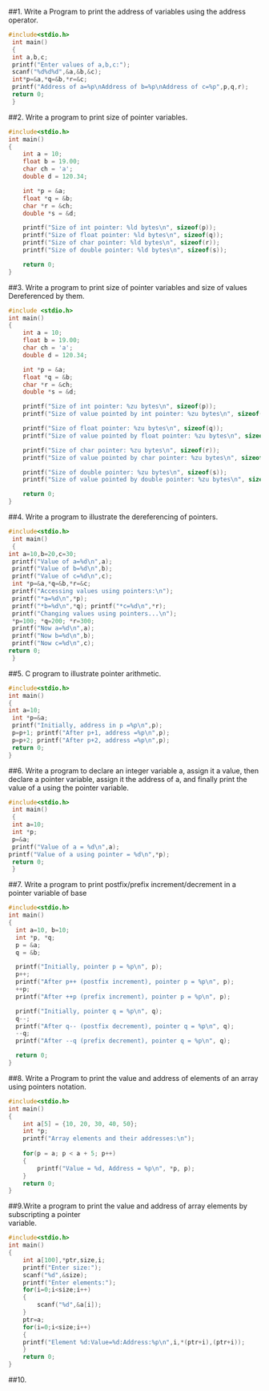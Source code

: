 ##1. Write a Program to print the address of variables using the address operator.
```c
#include<stdio.h>
 int main()
 {
 int a,b,c;
 printf("Enter values of a,b,c:");
 scanf("%d%d%d",&a,&b,&c);
 int*p=&a,*q=&b,*r=&c;
 printf("Address of a=%p\nAddress of b=%p\nAddress of c=%p",p,q,r);
 return 0;
 }
```
##2. Write a program to print size of pointer variables.
```c
#include<stdio.h>
int main()
{
    int a = 10;
    float b = 19.00;
    char ch = 'a';
    double d = 120.34;

    int *p = &a;
    float *q = &b;
    char *r = &ch;
    double *s = &d;

    printf("Size of int pointer: %ld bytes\n", sizeof(p));
    printf("Size of float pointer: %ld bytes\n", sizeof(q));
    printf("Size of char pointer: %ld bytes\n", sizeof(r));
    printf("Size of double pointer: %ld bytes\n", sizeof(s));

    return 0;
}
```
##3. Write a program to print size of pointer variables and size of values Dereferenced by them.
```c
#include <stdio.h>
int main()
{
    int a = 10;
    float b = 19.00;
    char ch = 'a';
    double d = 120.34;

    int *p = &a;
    float *q = &b;
    char *r = &ch;
    double *s = &d;

    printf("Size of int pointer: %zu bytes\n", sizeof(p));
    printf("Size of value pointed by int pointer: %zu bytes\n", sizeof(*p));

    printf("Size of float pointer: %zu bytes\n", sizeof(q));
    printf("Size of value pointed by float pointer: %zu bytes\n", sizeof(*q));

    printf("Size of char pointer: %zu bytes\n", sizeof(r));
    printf("Size of value pointed by char pointer: %zu bytes\n", sizeof(*r));

    printf("Size of double pointer: %zu bytes\n", sizeof(s));
    printf("Size of value pointed by double pointer: %zu bytes\n", sizeof(*s));

    return 0;
}
```
##4. Write a program to illustrate the dereferencing of pointers.
```c
#include<stdio.h>
 int main()
 {
int a=10,b=20,c=30;
 printf("Value of a=%d\n",a);
 printf("Value of b=%d\n",b);
 printf("Value of c=%d\n",c);
 int *p=&a,*q=&b,*r=&c;
 printf("Accessing values using pointers:\n");
 printf("*a=%d\n",*p);
 printf("*b=%d\n",*q); printf("*c=%d\n",*r);
 printf("Changing values using pointers...\n");
 *p=100; *q=200; *r=300;
 printf("Now a=%d\n",a);
 printf("Now b=%d\n",b);
 printf("Now c=%d\n",c);
return 0;
 }
```
##5. C program to illustrate pointer arithmetic.
```c
#include<stdio.h>
int main()
{
int a=10;
 int *p=&a;
 printf("Initially, address in p =%p\n",p);
 p=p+1; printf("After p+1, address =%p\n",p);
 p=p+2; printf("After p+2, address =%p\n",p);
 return 0;
}
```
##6. Write a program to declare an integer variable a, assign it a value, then declare a pointer variable, assign it the address of a, 
and finally print the value of a using the pointer variable.
```c
#include<stdio.h>
 int main()
 {
 int a=10;
 int *p;
 p=&a;
 printf("Value of a = %d\n",a);
printf("Value of a using pointer = %d\n",*p);
 return 0;
 }
```
##7. Write a program to print postfix/prefix increment/decrement in a pointer variable of base
```c
#include<stdio.h>
int main()
{
  int a=10, b=10;
  int *p, *q;
  p = &a;
  q = &b;

  printf("Initially, pointer p = %p\n", p);
  p++;   
  printf("After p++ (postfix increment), pointer p = %p\n", p);
  ++p;  
  printf("After ++p (prefix increment), pointer p = %p\n", p);

  printf("Initially, pointer q = %p\n", q);
  q--;  
  printf("After q-- (postfix decrement), pointer q = %p\n", q);
  --q;  
  printf("After --q (prefix decrement), pointer q = %p\n", q);

  return 0;
}
```
##8. Write a Program to print the value and address of elements of an array using pointers notation.
```c
#include<stdio.h>
int main()
{
    int a[5] = {10, 20, 30, 40, 50};
    int *p;
    printf("Array elements and their addresses:\n");
    
    for(p = a; p < a + 5; p++)   
    {
        printf("Value = %d, Address = %p\n", *p, p);
    }
    return 0;
}
```
##9.Write a program to print the value and address of array elements by subscripting  a pointer  
variable. 
```c
#include<stdio.h>
int main()
{
    int a[100],*ptr,size,i;
    printf("Enter size:");
    scanf("%d",&size);
    printf("Enter elements:");
    for(i=0;i<size;i++)
    {
        scanf("%d",&a[i]);
    }
    ptr=a;
    for(i=0;i<size;i++)
    {
    printf("Element %d:Value=%d:Address:%p\n",i,*(ptr+i),(ptr+i));
    }
    return 0;
}
```
##10.


